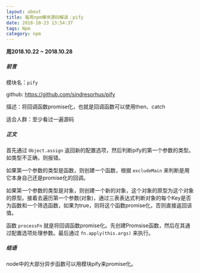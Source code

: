 ```yaml
---
layout: about
title: 每周npm模块源码解读：pify
date: 2018-10-23 13:54:37
tags: Npm
category: npm
---
```


**周2018.10.22 ~ 2018.10.28**

##### 前言

模块名：`pify`

github: https://github.com/sindresorhus/pify

描述：将回调函数promise化，也就是回调函数可以使用then、catch

适合人群：至少看过一遍源码

<!-- more -->

##### 正文

首先通过 `Object.assign` 返回新的配置选项，然后判断pify的第一个参数的类型。如类型不正确，则报错。

如果第一个参数的类型是函数，则创建一个函数，根据 `excludeMain` 来判断是用它本身自己还是promise化的回调。

如果第一个参数的类型是对象，则创建一个新的对象，这个对象的原型为这个对象的原型。接着去遍历第一个参数(对象)，通过三表表达式判断对象的每个Key是否为函数和一个筛选函数，如果为true，则将这个函数promise化，否则直接返回该值。

函数 `processFn` 就是将回调函数promise化。先创建Promsise函数，然后在其通过配置选项处理参数。最后通过 `fn.apply(this.args)` 来执行。


##### 结语

node中的大部分异步函数可以用模块pify来promise化。